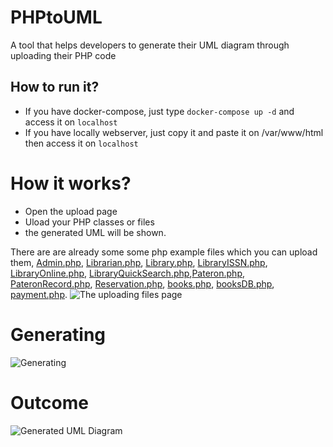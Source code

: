# PHPtoUML
A tool that helps developers to generate their UML diagram through uploading their PHP code

## How to run it?
- If you have docker-compose, just type `docker-compose up -d` and access it on `localhost`
- If you have locally webserver, just copy it and paste it on /var/www/html then access it on `localhost`

# How it works?
- Open the upload page
- Uload your PHP classes or files
- the generated UML will be shown.

There are are already some some php example files which you can upload them, [Admin.php](https://github.com/AzarguNazari/PHP-To-UML/blob/master/src/Tests/test1/Admin.php), [Librarian.php](https://github.com/AzarguNazari/PHP-To-UML/blob/master/src/Tests/test1/Librarian.php), [Library.php](https://github.com/AzarguNazari/PHP-To-UML/blob/master/src/Tests/test1/Library.php), [LibraryISSN.php](https://github.com/AzarguNazari/PHP-To-UML/blob/master/src/Tests/test1/LibraryISSN.php), [LibraryOnline.php](https://github.com/AzarguNazari/PHP-To-UML/blob/master/src/Tests/test1/LibraryOnline.php), [LibraryQuickSearch.php](https://github.com/AzarguNazari/PHP-To-UML/blob/master/src/Tests/test1/LibraryQuickSearch.php),[Pateron.php](https://github.com/AzarguNazari/PHP-To-UML/blob/master/src/Tests/test1/Pateron.php), [PateronRecord.php](https://github.com/AzarguNazari/PHP-To-UML/blob/master/src/Tests/test1/PateronRecord.php), [Reservation.php](https://github.com/AzarguNazari/PHP-To-UML/blob/master/src/Tests/test1/Reservation.php), [books.php](https://github.com/AzarguNazari/PHP-To-UML/blob/master/src/Tests/test1/books.php), [booksDB.php](https://github.com/AzarguNazari/PHP-To-UML/blob/master/src/Tests/test1/booksDB.php), [payment.php](https://github.com/AzarguNazari/PHP-To-UML/blob/master/src/Tests/test1/payment.php).
![The uploading files page](https://github.com/AzarguNazari/PHPtoUML/blob/master/snapshot/input%20option.png)

# Generating
![Generating](https://github.com/AzarguNazari/PHPtoUML/blob/master/snapshot/geneating.png)

# Outcome
![Generated UML Diagram](https://github.com/AzarguNazari/PHPtoUML/blob/master/snapshot/generatedUML.png)
